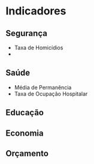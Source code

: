 # Indicadores


## Segurança
- Taxa de Homicídios
- 



## Saúde
- Média de Permanência 
- Taxa de Ocupação Hospitalar

## Educação

## Economia

## Orçamento

